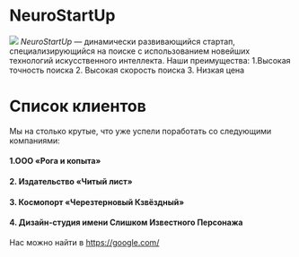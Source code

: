 # NeuroStartUp
![](https://netology-code.github.io/git-homeworks/introduction/assets/logo.png)
*NeuroStartUp* — динамически развивающийся стартап, специализирующийся на поиске с использованием новейших технологий искусственного интеллекта.
Наши преимущества:
1.Высокая точность поиска
2. Высокая скорость поиска
3. Низкая цена

# Список клиентов
Мы на столько крутые, что уже успели поработать со следующими компаниями:

#### 1.OОО «Рога и копыта»
#### 2. Издательство «Читый лист»
#### 3. Космопорт «Черезтерновый Кзвёздный»
#### 4. Дизайн-студия имени Слишком Известного Персонажа
Нас можно найти в https://google.com/
